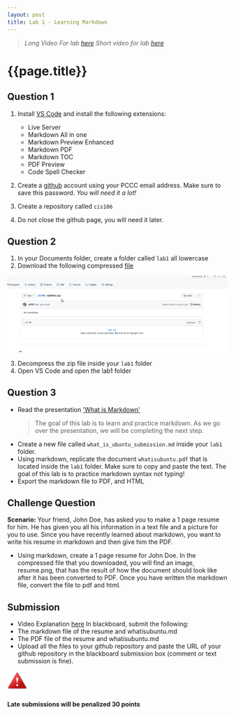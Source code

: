 ```yaml
---
layout: post
title: Lab 1 - Learning Markdown
---
```

> *Long Video For lab [here](https://youtu.be/-Js_nso0IZo)*
> *Short video for lab [here](https://youtu.be/YtS8sv-21Lc)*

# {{page.title}}

## Question 1
1. Install [VS Code](https://code.visualstudio.com/) and install the following extensions:
   * Live Server
   * Markdown All in one
   * Markdown Preview Enhanced
   * Markdown PDF
   * Markdown TOC
   * PDF Preview
   * Code Spell Checker
   
2. Create a [github](https://github.com/) account using your PCCC email address. Make sure to save this password. *You will need it a lot!*
3. Create a repository called `cis106`
4. Do not close the github page, you will need it later.
  
## Question 2
1. In your Documents folder, create a folder called `lab1` all lowercase
2. Download the following compressed [file](https://cis106.com/assets/whatisubuntu.zip) 
 
![labzerodownload](/assets/labzerodownload.gif)<br>

3. Decompress the zip file inside your `lab1` folder
4. Open VS Code and open the lab1 folder

## Question 3
* Read the presentation ['What is Markdown'](http://bit.ly/2KJyqbV)
  > The goal of this lab is to learn and practice markdown. As we go over the presentation, we will be completing the next step.
* Create a new file called `what_is_ubuntu_submission.md` inside your `lab1` folder.
* Using markdown, replicate the document `whatisubuntu.pdf` that is located inside the `lab1` folder. Make sure to copy and paste the text. The goal of this lab is to practice markdown syntax not typing!
* Export the markdown file to PDF, and HTML

## Challenge Question
**Scenario:** Your friend, John Doe, has asked you to make a 1 page resume for him. He has given you all his information in a text file and a picture for you to use. Since you have recently learned about markdown, you want to write his resume in markdown and then give him the PDF.

* Using markdown, create a 1 page resume for John Doe. In the compressed file that you downloaded, you will find an image, resume.png, that has the result of how the document should look like after it has been converted to PDF. Once you have written the markdown file, convert the file to pdf and html. 

## Submission
* Video Explanation [here](https://youtu.be/3PsFuUMoFPs)
In blackboard, submit the following:
* The markdown file of the resume and whatisubuntu.md
* The PDF file of the resume and whatisubuntu.md
* Upload all the files to your github repository and paste the URL of your github repository in the blackboard submission box (comment or text submission is fine).

![Warning](/assets/warning-icon_1_15.png) 
#### Late submissions will be penalized 30 points
